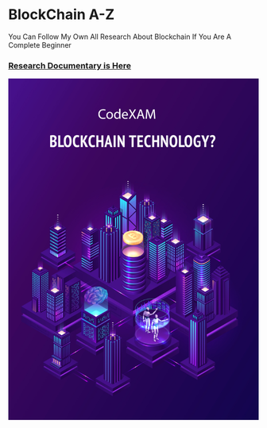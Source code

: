 # BlockChain A-Z
You Can Follow My Own All Research About Blockchain If You Are A Complete Beginner  

### [Research Documentary is Here](https://docs.google.com/document/d/1yB6Hkohe-y_NbCcozgvQXRgCS3fUvq03pM2vzaQxnSk/edit?usp=sharing)
![screenshot](https://github.com/Subham-Maity/Blockchain-Research-A-Z/blob/master/BlockChainXam.jpg)